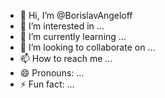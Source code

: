 - 👋 Hi, I’m @BorislavAngeloff
- 👀 I’m interested in ...
- 🌱 I’m currently learning ...
- 💞️ I’m looking to collaborate on ...
- 📫 How to reach me ...
- 😄 Pronouns: ...
- ⚡ Fun fact: ...

<!---
BorislavAngeloff/BorislavAngeloff is a ✨ special ✨ repository because its `README.md` (this file) appears on your GitHub profile.
You can click the Preview link to take a look at your changes.
--->
